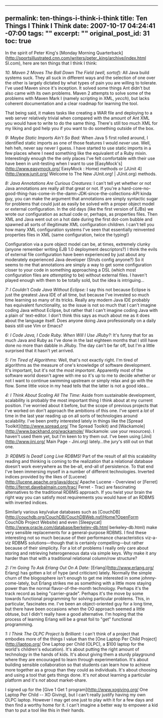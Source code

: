 ----- 
permalink: ten-things-i-think-i-think
title: Ten Things I Think I Think
date: 2007-10-17 04:24:41 -07:00
tags: ""
excerpt: ""
original_post_id: 31
toc: true
-----
In the spirit of Peter King's [Monday Morning Quarterback](http://sportsillustrated.cnn.com/writers/peter_king/archive/index.html SI.com), here are ten things that I think I think:

*10. Maven 2 Moves The Ball Down The Field (well, sortof):* All Java build systems suck. They all suck in different ways and the selection of one over the other is largely dictated by what types of pain you are willing to tolerate. I've used Maven since it's inception. It solved some things Ant didn't but also came with its own problems. Maven 2 attempts to solve some of the problems with Maven Mark I (namely scripting in XML, _yecch_), but lacks coherent documentation and a clear roadmap for learning the tool.

That being said, it makes tasks like creating a WAR file and deploying to a web server relatively trivial when compared with the amount of Ant XML you would have to write to do the same thing. There's still too much XML for my liking and god help you if you want to do something outside of the box.

*9: Maybe Static Imports Ain't So Bad:* When Java 5 first rolled around, I identified static imports as one of those features I would _never_ use. Well, heh heh, never say never I guess. I have started to use static imports in a few places where I need something like the equivalent of a Ruby mixin. Interestingly enough the the only places I've felt comfortable with their use have been in unit-testing when I want to use [EasyMock's](http://www.easymock.org/ EasyMock : Home) methods or [JUnit 4](http://www.junit.org/ Welcome to The New JUnit.org! | JUnit.org) methods.

*8: Java Annotations Are Curious Creatures:* I can't tell yet whether or not Java annotations are really all that great or not. If you're a hard-core-no-good-thing-has-come-in-the-damn-JDK-since-the-collections-API kinda guy, you can make the argument that annotations are simply syntactic sugar for problems that could just as easily be solved with a proper object model or external configuration. In the old days (like the first version of EJBs) we wrote our configuration as actual code or, perhaps, as properties files. Then XML and Java went out on a hot date during the first dot-com bubble and spawned all sorts of illegitimate XML configuration children. I can't tell you how many XML configuration systems I've seen that essentially reinvented properties files in XML (same configuration, twice the typing!)

Configuration via a pure object model can be, at times, extremely clunky (anyone remember writing EJB 1.0 deployment descriptors?) I think the evils of external file configuration have been experienced by just about any moderately experienced Java developer (Struts config anyone?) So it seems to me that annotations are simply a way to get some configuration closer to your code in something approaching a DSL (which most configuration files are _attempting_ to be) without external files. I haven't played enough with them to be totally sold, but the idea is intriguing&hellip;

*7: I Couldn't Code Java Without Eclipse:* I say this not because Eclipse is just the greatest Java IDE of all time, but because I've invested so much time learning so many of its tricks. Really any modern Java IDE probably has equivalent functionality, so the issue is not so much that I can't imagine coding Java without Eclipse, but rather that I can't imagine coding Java with a plain ol' text-editor. I don't think this says as much about me as it does about the language itself. Does anyone doing Java professionally on a daily basis still use Vim or Emacs?

*6: I Code Java, I Code Ruby. When Will I Use JRuby?:* It's funny that for as much Java and Ruby as I've done in the last eighteen months that I still have done no more than dabble in JRuby. The day can't be far off, but I'm a little surprised that it hasn't yet arrived.

*5: I'm Tired of Algorithms:* Well, that's not exactly right. I'm tired of algorithms as the measure of one's knowledge of software development. It's important, but it's not the _most important_. Apparently most of the software world doesn't agree with me so it's up to me to decide whether or not I want to continue swimming upstream or simply relax and go with the flow. Some little voice in my head tells that the latter is not a good idea&hellip;

*4: I Think About Scaling All The Time:* Aside from sustainable development, scalability is probably the most important thing I think about at my current position. I've worried about it before, but the scope of previous projects that I've worked on don't approach the ambitions of this one. I've spent a _lot_ of time in the last year reading up on all sorts of technologies around scalability. I've been pretty interested lately in things like the [Spread Toolkit](http://www.spread.org/ The Spread Toolkit) and [Wackamole](http://www.backhand.org/wackamole/ Wackamole: use your resources). I haven't used them yet, but I'm keen to try them out. I've been using [Jini](http://www.jini.org/ Main Page - Jini.org) lately&hellip;the jury's still out on that one.

*3: RDBMS Is Dead! Long Live RDBMS!* Part of the result of all this scalability reading and thinking is coming to the realization that a relational database doesn't work everywhere as the be-all, end-all of persistence. To that end I've been immersing myself in a number of different technologies. Inverted indices provided by the likes of [Lucene](http://lucene.apache.org/java/docs/ Apache Lucene - Overview) or [Ferret](http://ferret.davebalmain.com/trac/ Ferret - Trac) are fascinating alternatives to the traditional RDBMS approach. If you twist your brain the right way you can satisfy most requirements you would have of an RDBMS with inverted indices.

Similarly various key/value databases such as [CouchDB](http://couchdb.org/CouchDB/CouchDBWeb.nsf/Home?OpenForm CouchDb Project Website) and even [Sleepycat](http://www.oracle.com/database/berkeley-db.html berkeley-db.html) make very sensible replacements for a general-purpose RDBMS. I find these interesting not so much because of their performance characteristics viz-a-viz RDBMS solutions&mdash;though that is certainly compelling&mdash;but rather because of their simplicity. For a lot of problems I really only care about storing and retrieving heterogeneous data via simple keys. Why make it any harder than that with a traditional relational column/row structure?

*2: I'm Going To Ask Erlang Out On A Date:* [Erlang](http://www.erlang.org/ Erlang) has gotten a lot of hype (and criticism) lately. Normally the simple churn of the blogosphere isn't enough to get me interested in some johnny-come-lately, but Erlang strikes me as something with a little more staying power than the normal flavor-of-the-month technology. Perhaps it's the track record as being "carrier-grade". Perhaps it's the move by some towards functional programming for solving particular problems. This, in particular, fascinates me. I've been an object-oriented guy for a long time, but there have been occasions when the OO approach seemed a little obtuse, but I didn't really have a good alternative. I'm hoping that the process of learning Erlang will  be a great foil to "get" functional programming.

*1: I Think The OLPC Project Is Brilliant:* I can't think of a project that embodies more of the things I value than the [One Laptop Per Child Project](http://laptop.org/ One Laptop per Child (OLPC), a $100 laptop for the world's children's education). It's about putting the right amount of technology in the hands of kids. It's about giving them a sturdy playground where they are encouraged to learn through experimentation. It's about building sensible collaboration so that students can learn how to achieve more together as a group than they could as individuals. It's about choosing and using a tool that gets things done. It's _not_ about learning a particular platform and it's _not_ about market-share.

I signed up for the [Give 1 Get 1 program](http://www.xogiving.org/ One Laptop Per Child -- XO Giving), but I can't really justify having my own OLPC laptop. However I may get one just to play with it for a few days and then find a worthy home for it. I can't imagine a better way to empower a kid than to put a tool like this in their hands.
